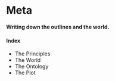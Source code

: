 # Meta #

**Writing down the outlines and the world.**

#### Index

  * The Principles
  * The World
  * The Ontology
  * The Plot

